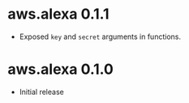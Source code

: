 # aws.alexa 0.1.1

* Exposed `key` and `secret` arguments in functions.

# aws.alexa 0.1.0

* Initial release
